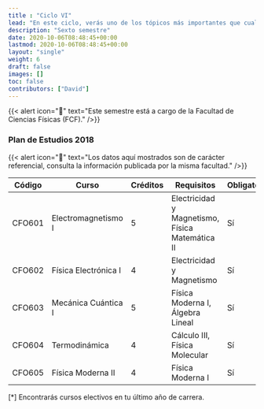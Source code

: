 ```yaml
---
title : "Ciclo VI"
lead: "En este ciclo, verás uno de los tópicos más importantes que cualquier físico debe de saber: Electromagnetismo. Eso, y también mecánica cuántica."
description: "Sexto semestre"
date: 2020-10-06T08:48:45+00:00
lastmod: 2020-10-06T08:48:45+00:00
layout: "single"
weight: 6
draft: false
images: []
toc: false
contributors: ["David"]
---
```


{{< alert icon="🚨" text="Este semestre está a cargo de la Facultad de Ciencias Físicas (FCF)." />}}

### Plan de Estudios 2018

{{< alert icon="🚨" text="Los datos aquí mostrados son de carácter referencial, consulta la información publicada por la misma facultad." />}}

| Código | Curso                | Créditos | Requisitos                                      | Obligatorio* |
| ------ | -------------------- | -------- | ----------------------------------------------- | ------------ |
| CFO601 | Electromagnetismo I  | 5        | Electricidad y Magnetismo, Física Matemática II | Sí           |
| CFO602 | Física Electrónica I | 4        | Electricidad y Magnetismo                       | Sí           |
| CFO603 | Mecánica Cuántica I  | 5        | Física Moderna I, Álgebra Lineal                | Sí           |
| CFO604 | Termodinámica        | 4        | Cálculo III, Física Molecular                   | Sí           |
| CFO605 | Física Moderna II    | 4        | Física Moderna I                                | Sí           |

[*] Encontrarás cursos electivos en tu último año de carrera.
